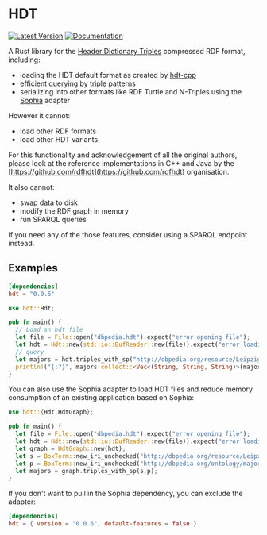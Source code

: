 # HDT

[![Latest Version](https://img.shields.io/crates/v/hdt.svg)](https://crates.io/crates/hdt)
[![Documentation](https://docs.rs/hdt/badge.svg)](https://docs.rs/hdt/)

A Rust library for the [Header Dictionary Triples](https://www.rdfhdt.org/) compressed RDF format, including:

* loading the HDT default format as created by [hdt-cpp](https://github.com/rdfhdt/hdt-cpp)
* efficient querying by triple patterns
* serializing into other formats like RDF Turtle and N-Triples using the [Sophia](https://crates.io/crates/sophia) adapter

However it cannot:

* load other RDF formats
* load other HDT variants 

For this functionality and acknowledgement of all the original authors, please look at the reference implementations in C++ and Java by the [https://github.com/rdfhdt](https://github.com/rdfhdt) organisation.

It also cannot:

* swap data to disk
* modify the RDF graph in memory
* run SPARQL queries

If you need any of the those features, consider using a SPARQL endpoint instead.

## Examples

```toml
[dependencies]
hdt = "0.0.6"
```

```rust
use hdt::Hdt;

pub fn main() {
  // Load an hdt file
  let file = File::open("dbpedia.hdt").expect("error opening file");
  let hdt = Hdt::new(std::io::BufReader::new(file)).expect("error loading HDT");
  // query
  let majors = hdt.triples_with_sp("http://dbpedia.org/resource/Leipzig", "http://dbpedia.org/ontology/major");
  println!("{:?}", majors.collect::<Vec<(String, String, String)>(majors));
}
```

You can also use the Sophia adapter to load HDT files and reduce memory consumption of an existing application based on Sophia:

```rust
use hdt::{Hdt,HdtGraph};

pub fn main() {
  let file = File::open("dbpedia.hdt").expect("error opening file");
  let hdt = Hdt::new(std::io::BufReader::new(file)).expect("error loading HDT");
  let graph = HdtGraph::new(hdt);
  let s = BoxTerm::new_iri_unchecked("http://dbpedia.org/resource/Leipzig");
  let p = BoxTerm::new_iri_unchecked("http://dbpedia.org/ontology/major");
  let majors = graph.triples_with_sp(s,p);
}
```

If you don't want to pull in the Sophia dependency, you can exclude the adapter:

```toml
[dependencies]
hdt = { version = "0.0.6", default-features = false }
```
